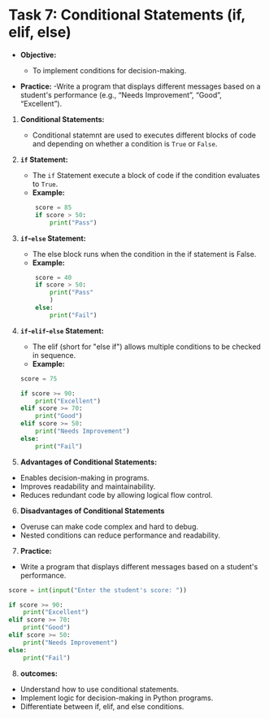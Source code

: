 # Task 7: Conditional Statements (if, elif, else)
- **Objective:**
    - To implement conditions for decision-making.

- **Practice:**
    -Write a program that displays different messages based on a student's performance (e.g., “Needs Improvement”, “Good”, “Excellent”).

1. **Conditional Statements:**
    - Conditional statemnt are used to executes different blocks of code and depending on whether a condition is `True` or `False`. 

2. **`if` Statement:** 
    - The `if` Statement execute a block of code if the condition evaluates to `True`.
    - **Example:**
    ```python
        score = 85
        if score > 50:
            print("Pass")
    ```
3. **`if`-`else` Statement:**
    - The else block runs when the condition in the if statement is False.
    - **Example:**
    ```python
        score = 40
        if score > 50:
            print("Pass"
            )
        else:
            print("Fail")
    ```
4. **`if`-`elif`-`else` Statement:**
    - The elif (short for "else if") allows multiple conditions to be checked in sequence.
    - **Example:**
    ```python
    score = 75

    if score >= 90:
        print("Excellent")
    elif score >= 70:
        print("Good")
    elif score >= 50:
        print("Needs Improvement")
    else:
        print("Fail")
    ```

5. **Advantages of Conditional Statements:**
- Enables decision-making in programs.
- Improves readability and maintainability.
- Reduces redundant code by allowing logical flow control.

6. **Disadvantages of Conditional Statements**
- Overuse can make code complex and hard to debug.
- Nested conditions can reduce performance and readability.

7. **Practice:**
- Write a program that displays different messages based on a student's performance.
```python
score = int(input("Enter the student's score: "))

if score >= 90:
    print("Excellent")
elif score >= 70:
    print("Good")
elif score >= 50:
    print("Needs Improvement")
else:
    print("Fail")
```
8. **outcomes:**
- Understand how to use conditional statements.
- Implement logic for decision-making in Python programs.
- Differentiate between if, elif, and else conditions.
